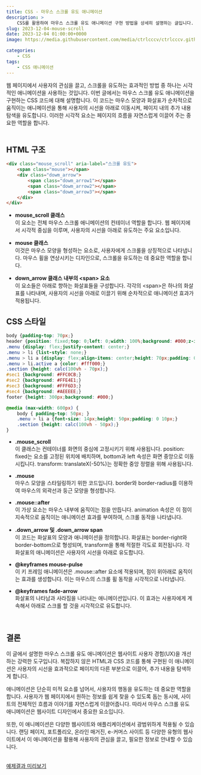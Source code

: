 ```yaml
---
title: CSS - 마우스 스크롤 유도 애니메이션
description: >  
    CSS를 활용하여 마우스 스크롤 유도 애니메이션 구현 방법을 상세히 설명하는 글입니다. 이 애니메이션은 사용자의 시선을 효과적으로 이동시키고 페이지 내용 탐색을 유도합니다.
slug: 2023-12-04-mouse-scroll
date: 2023-12-04 01:00:00+0000
image: https://media.githubusercontent.com/media/ctrlcccv/ctrlcccv.github.io/master/assets/img/post/2023-12-04-mouse-scroll.webp

categories:
    - CSS
tags:
    - CSS 애니메이션
---
```

웹 페이지에서 사용자의 관심을 끌고, 스크롤을 유도하는 효과적인 방법 중 하나는 시각적인 애니메이션을 사용하는 것입니다. 이번 글에서는 마우스 스크롤 유도 애니메이션을 구현하는 CSS 코드에 대해 설명합니다. 이 코드는 마우스 모양과 화살표가 순차적으로 움직이는 애니메이션을 통해 사용자의 시선을 아래로 이동시켜, 페이지 내의 추가 내용 탐색을 유도합니다. 이러한 시각적 요소는 페이지의 흐름을 자연스럽게 이끌어 주는 중요한 역할을 합니다.  
<br>

## HTML 구조
```html
<div class="mouse_scroll" aria-label="스크롤 유도">
    <span class="mouse"></span>
    <div class="dowm_arrow">
        <span class="dowm_arrow1"></span>
        <span class="dowm_arrow2"></span>
        <span class="dowm_arrow3"></span>
    </div>
</div>
```
* **mouse_scroll 클래스**  
이 요소는 전체 마우스 스크롤 애니메이션의 컨테이너 역할을 합니다. 웹 페이지에서 시각적 중심을 이루며, 사용자의 시선을 아래로 유도하는 주요 요소입니다.

* **mouse 클래스**  
이것은 마우스 모양을 형성하는 요소로, 사용자에게 스크롤을 상징적으로 나타냅니다. 마우스 휠을 연상시키는 디자인으로, 스크롤을 유도하는 데 중요한 역할을 합니다.

* **down_arrow 클래스 내부의 &lt;span&gt; 요소**  
이 요소들은 아래로 향하는 화살표들을 구성합니다. 각각의 &lt;span&gt;은 하나의 화살표를 나타내며, 사용자의 시선을 아래로 이끌기 위해 순차적으로 애니메이션 효과가 적용됩니다.

<script async src="https://pagead2.googlesyndication.com/pagead/js/adsbygoogle.js?client=ca-pub-8535540836842352" crossorigin="anonymous"></script>
<ins class="adsbygoogle"
     style="display:block; text-align:center;"
     data-ad-layout="in-article"
     data-ad-format="fluid"
     data-ad-client="ca-pub-8535540836842352"
     data-ad-slot="2974559225"></ins>
<script>
     (adsbygoogle = window.adsbygoogle || []).push({});
</script>

## CSS 스타일
```css
body {padding-top: 70px;}
header {position: fixed;top: 0;left: 0;width: 100%;background: #000;z-index: 1;}
.menu {display: flex;justify-content: center;}
.menu > li {list-style: none;}
.menu > li a {display: flex;align-items: center;height: 70px;padding: 0 15px;font-size: 16px;color: #fff;text-decoration: none;}
.menu > li.active a {color: #fff000;}
.section {height: calc(100vh - 70px);}
#sec1 {background: #FFC0CB;}
#sec2 {background: #FFE4E1;}
#sec3 {background: #FFF6D3;}
#sec4 {background: #AEEEEE;}
footer {height: 300px;background: #000;}

@media (max-width: 600px) {
    body { padding-top: 50px; }
    .menu > li a {font-size: 14px;height: 50px;padding: 0 10px;}
    .section {height: calc(100vh - 50px);}
}
```
* **.mouse_scroll**  
이 클래스는 컨테이너를 화면의 중심에 고정시키기 위해 사용됩니다. position: fixed는 요소를 고정된 위치에 배치하며, bottom과 left 속성은 화면 중앙으로 이동시킵니다. transform: translateX(-50%)는 정확한 중앙 정렬을 위해 사용됩니다.

* **.mouse**  
마우스 모양을 스타일링하기 위한 코드입니다. border와 border-radius를 이용하여 마우스의 외곽선과 둥근 모양을 형성합니다.

* **.mouse::after**  
이 가상 요소는 마우스 내부에 움직이는 점을 만듭니다. animation 속성은 이 점이 지속적으로 움직이는 애니메이션 효과를 부여하여, 스크롤 동작을 나타냅니다.

* **.down_arrow 및 .down_arrow span**  
이 코드는 화살표의 모양과 애니메이션을 정의합니다. 화살표는 border-right와 border-bottom으로 형성되며, transform을 통해 적절한 각도로 회전됩니다. 각 화살표의 애니메이션은 사용자의 시선을 아래로 유도합니다.

* **@keyframes mouse-pulse**  
이 키 프레임 애니메이션은 .mouse::after 요소에 적용되며, 점이 위아래로 움직이는 효과를 생성합니다. 이는 마우스의 스크롤 휠 동작을 시각적으로 나타냅니다.

* **@keyframes fade-arrow**  
화살표의 나타남과 사라짐을 나타내는 애니메이션입니다. 이 효과는 사용자에게 계속해서 아래로 스크롤 할 것을 시각적으로 유도합니다.  
<br>

## 결론
이 글에서 설명한 마우스 스크롤 유도 애니메이션은 웹사이트 사용자 경험(UX)을 개선하는 강력한 도구입니다. 복잡하지 않은 HTML과 CSS 코드를 통해 구현된 이 애니메이션은 사용자의 시선을 효과적으로 페이지의 다른 부분으로 이끌어, 추가 내용을 탐색하게 합니다.  

애니메이션은 단순히 미적 요소를 넘어서, 사용자의 행동을 유도하는 데 중요한 역할을 합니다. 사용자가 웹 페이지에서 원하는 정보를 쉽게 찾을 수 있도록 돕는 동시에, 사이트의 전체적인 흐름과 이야기를 자연스럽게 이끌어줍니다. 따라서 마우스 스크롤 유도 애니메이션은 웹사이트 디자인에서 중요한 요소입니다.  

또한, 이 애니메이션은 다양한 웹사이트와 애플리케이션에서 광범위하게 적용될 수 있습니다. 랜딩 페이지, 포트폴리오, 온라인 매거진, e-커머스 사이트 등 다양한 유형의 웹사이트에서 이 애니메이션을 활용해 사용자의 관심을 끌고, 필요한 정보로 안내할 수 있습니다.  
<br>

<div class="btn_wrap">
    <a target="_blank" href="https://ctrlcccv.github.io/ctrlcccv-demo/2023-12-04-mouse-scroll/">예제결과 미리보기</a>
</div>